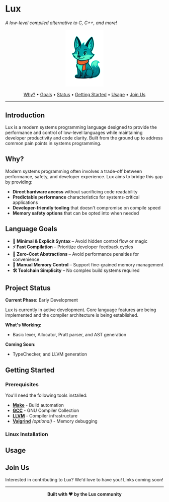 # Lux
*A low-level compiled alternative to C, C++, and more!*

<p align="center">
  <img src="assets/lux.png" alt="Lux Logo" width="120">
</p>

<p align="center">
  <a href="#why">Why?</a> •
  <a href="#language-goals">Goals</a> •
  <a href="#project-status">Status</a> •
  <a href="#getting-started">Getting Started</a> •
  <a href="#usage">Usage</a> •
  <a href="#join-us">Join Us</a>
</p>

---

## Introduction

Lux is a modern systems programming language designed to provide the performance and control of low-level languages while maintaining developer productivity and code clarity. Built from the ground up to address common pain points in systems programming.

## Why?

Modern systems programming often involves a trade-off between performance, safety, and developer experience. Lux aims to bridge this gap by providing:

- **Direct hardware access** without sacrificing code readability
- **Predictable performance** characteristics for systems-critical applications  
- **Developer-friendly tooling** that doesn't compromise on compile speed
- **Memory safety options** that can be opted into when needed

## Language Goals

- **🎯 Minimal & Explicit Syntax** – Avoid hidden control flow or magic
- **⚡ Fast Compilation** – Prioritize developer feedback cycles
- **🚀 Zero-Cost Abstractions** – Avoid performance penalties for convenience
- **🔧 Manual Memory Control** – Support fine-grained memory management
- **🛠️ Toolchain Simplicity** – No complex build systems required

## Project Status

**Current Phase:** Early Development

Lux is currently in active development. Core language features are being implemented and the compiler architecture is being established. 

**What's Working:**
- Basic lexer, Allocator, Pratt parser, and AST generation

**Coming Soon:**
- TypeChecker, and LLVM generation

## Getting Started

### Prerequisites

You'll need the following tools installed:

- **[Make](https://www.gnu.org/software/make/)** - Build automation
- **[GCC](https://gcc.gnu.org/)** - GNU Compiler Collection
- **[LLVM](https://releases.llvm.org/download.html)** - Compiler infrastructure
- **[Valgrind](https://valgrind.org/)** *(optional)* - Memory debugging

### Linux Installation

## Usage

## Join Us

Interested in contributing to Lux? We'd love to have you!
Links coming soon!

---

<p align="center">
  <strong>Built with ❤️ by the Lux community</strong>
</p>
